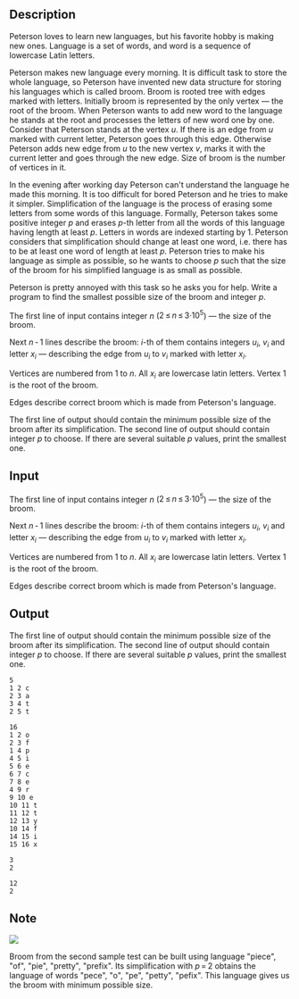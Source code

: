 ## Description

<div><p>Peterson loves to learn new languages, but his favorite hobby is making new ones. Language is a set of words, and word is a sequence of lowercase Latin letters.</p><p>Peterson makes new language every morning. It is difficult task to store the whole language, so Peterson have invented new data structure for storing his languages which is called <span class="tex-font-style-underline">broom</span>. Broom is rooted tree with edges marked with letters. Initially broom is represented by the only vertex&nbsp;— the root of the broom. When Peterson wants to add new word to the language he stands at the root and processes the letters of new word one by one. Consider that Peterson stands at the vertex <span class="tex-span"><i>u</i></span>. If there is an edge from <span class="tex-span"><i>u</i></span> marked with current letter, Peterson goes through this edge. Otherwise Peterson adds new edge from <span class="tex-span"><i>u</i></span> to the new vertex <span class="tex-span"><i>v</i></span>, marks it with the current letter and goes through the new edge. Size of broom is the number of vertices in it.</p><p>In the evening after working day Peterson can't understand the language he made this morning. It is too difficult for bored Peterson and he tries to make it simpler. Simplification of the language is the process of erasing some letters from some words of this language. Formally, Peterson takes some positive integer <span class="tex-span"><i>p</i></span> and erases <span class="tex-span"><i>p</i></span>-th letter from all the words of this language having length at least <span class="tex-span"><i>p</i></span>. Letters in words are indexed starting by 1. Peterson considers that simplification should change at least one word, i.e. there has to be at least one word of length at least <span class="tex-span"><i>p</i></span>. Peterson tries to make his language as simple as possible, so he wants to choose <span class="tex-span"><i>p</i></span> such that the size of the broom for his simplified language is as small as possible.</p><p>Peterson is pretty annoyed with this task so he asks you for help. Write a program to find the smallest possible size of the broom and integer <span class="tex-span"><i>p</i></span>.</p></div><div class="input-specification"><p>The first line of input contains integer <span class="tex-span"><i>n</i></span> (<span class="tex-span">2 ≤ <i>n</i> ≤ 3·10<sup class="upper-index">5</sup></span>)&nbsp;— the size of the broom.</p><p>Next <span class="tex-span"><i>n</i> - 1</span> lines describe the broom: <span class="tex-span"><i>i</i></span>-th of them contains integers <span class="tex-span"><i>u</i><sub class="lower-index"><i>i</i></sub></span>, <span class="tex-span"><i>v</i><sub class="lower-index"><i>i</i></sub></span> and letter <span class="tex-span"><i>x</i><sub class="lower-index"><i>i</i></sub></span>&nbsp;— describing the edge from <span class="tex-span"><i>u</i><sub class="lower-index"><i>i</i></sub></span> to <span class="tex-span"><i>v</i><sub class="lower-index"><i>i</i></sub></span> marked with letter <span class="tex-span"><i>x</i><sub class="lower-index"><i>i</i></sub></span>.</p><p>Vertices are numbered from 1 to <span class="tex-span"><i>n</i></span>. All <span class="tex-span"><i>x</i><sub class="lower-index"><i>i</i></sub></span> are lowercase latin letters. Vertex 1 is the root of the broom.</p><p>Edges describe correct broom which is made from Peterson's language.</p></div><div class="output-specification"><p>The first line of output should contain the minimum possible size of the broom after its simplification. The second line of output should contain integer <span class="tex-span"><i>p</i></span> to choose. If there are several suitable <span class="tex-span"><i>p</i></span> values, print the smallest one.</p></div>

## Input

<p>The first line of input contains integer <span class="tex-span"><i>n</i></span> (<span class="tex-span">2 ≤ <i>n</i> ≤ 3·10<sup class="upper-index">5</sup></span>)&nbsp;— the size of the broom.</p><p>Next <span class="tex-span"><i>n</i> - 1</span> lines describe the broom: <span class="tex-span"><i>i</i></span>-th of them contains integers <span class="tex-span"><i>u</i><sub class="lower-index"><i>i</i></sub></span>, <span class="tex-span"><i>v</i><sub class="lower-index"><i>i</i></sub></span> and letter <span class="tex-span"><i>x</i><sub class="lower-index"><i>i</i></sub></span>&nbsp;— describing the edge from <span class="tex-span"><i>u</i><sub class="lower-index"><i>i</i></sub></span> to <span class="tex-span"><i>v</i><sub class="lower-index"><i>i</i></sub></span> marked with letter <span class="tex-span"><i>x</i><sub class="lower-index"><i>i</i></sub></span>.</p><p>Vertices are numbered from 1 to <span class="tex-span"><i>n</i></span>. All <span class="tex-span"><i>x</i><sub class="lower-index"><i>i</i></sub></span> are lowercase latin letters. Vertex 1 is the root of the broom.</p><p>Edges describe correct broom which is made from Peterson's language.</p>

## Output

<p>The first line of output should contain the minimum possible size of the broom after its simplification. The second line of output should contain integer <span class="tex-span"><i>p</i></span> to choose. If there are several suitable <span class="tex-span"><i>p</i></span> values, print the smallest one.</p>





```input1
5
1 2 c
2 3 a
3 4 t
2 5 t

```




```input2
16
1 2 o
2 3 f
1 4 p
4 5 i
5 6 e
6 7 c
7 8 e
4 9 r
9 10 e
10 11 t
11 12 t
12 13 y
10 14 f
14 15 i
15 16 x

```




```output1
3
2

```




```output2
12
2

```



## Note

<p><img class="tex-graphics" src="file://zmS4sZKw.png" style="max-width: 100.0%;max-height: 100.0%;"></p><p>Broom from the second sample test can be built using language "piece", "of", "pie", "pretty", "prefix". Its simplification with <span class="tex-span"><i>p</i> = 2</span> obtains the language of words "pece", "o", "pe", "petty", "pefix". This language gives us the broom with minimum possible size.</p>
